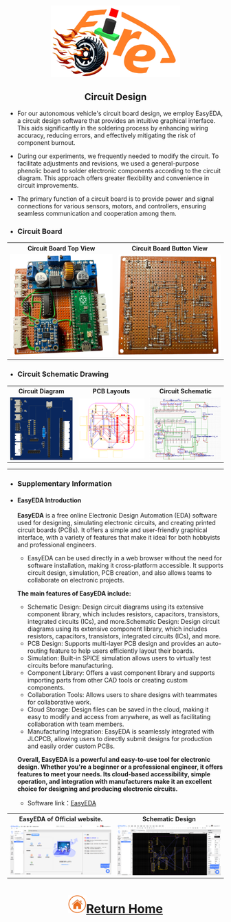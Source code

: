 <div align="center"><img src="../../other/img/logo.png" width="300" alt=" logo"></div>

 ## <div align="center"> Circuit Design </div>

  - For our autonomous vehicle's circuit board design, we employ EasyEDA, a circuit design software that provides an intuitive graphical interface. This aids significantly in the soldering process by enhancing wiring accuracy, reducing errors, and effectively mitigating the risk of component burnout.
  - During our experiments, we frequently needed to modify the circuit. To facilitate adjustments and revisions, we used a general-purpose phenolic board to solder electronic components according to the circuit diagram. This approach offers greater flexibility and convenience in circuit improvements.
  - The primary function of a circuit board is to provide power and signal connections for various sensors, motors, and controllers, ensuring seamless communication and cooperation among them.

 - ### Circuit Board
<div align="center">
<table>
  <tr align="center">
      <th> Circuit Board Top View</th><th>Circuit Board Button View</th>
  </tr>
  <tr align="center">
     <td> <img src="../Circuit_Design/img/circuitboardup.png" width="300" alt="circuit_up"> </td><td><img src="../Circuit_Design/img/circuitboardback.png" width="300"   alt="circuit_lower.jpg"></td>
  </tr>
</table>
</div>

- ### Circuit Schematic Drawing
<div align="center">
<table>
  <tr align="center">
      <th>Circuit Diagram</th><th>PCB Layouts</th><th>Circuit Schematic</th>
  </tr>
  <tr align="center">
     <td><img src="./img/Circuit Diagram.png"  width="275"  alt="Circuit Diagram"></td>
     <td><img src="./img/PCB.png" width="300" alt="PCB Layouts"></td>
     <td><img src="./img/Circuit Schematic.png" width="300" alt="Circuit Schematic"></td>
  </tr>
</table>
</div>

 ***
- ### Supplementary Information
 
 - #### EasyEDA Introduction

    __EasyEDA__ is a free online Electronic Design Automation (EDA) software used for designing, simulating electronic circuits, and creating printed circuit boards (PCBs). It offers a simple and user-friendly graphical interface, with a variety of features that make it ideal for both hobbyists and professional engineers.
    - EasyEDA can be used directly in a web browser without the need for software installation, making it cross-platform accessible. It supports circuit design, simulation, PCB creation, and also allows teams to collaborate on electronic projects.

    __The main features of EasyEDA include:__
    - Schematic Design: Design circuit diagrams using its extensive component library, which includes resistors, capacitors, transistors, integrated circuits (ICs), and more.Schematic Design: Design circuit diagrams using its extensive component library, which includes resistors, capacitors, transistors, integrated circuits (ICs), and more.
    - PCB Design: Supports multi-layer PCB design and provides an auto-routing feature to help users efficiently layout their boards.
    - Simulation: Built-in SPICE simulation allows users to virtually test circuits before manufacturing.
    - Component Library: Offers a vast component library and supports importing parts from other CAD tools or creating custom components.
    - Collaboration Tools: Allows users to share designs with teammates for collaborative work.
    - Cloud Storage: Design files can be saved in the cloud, making it easy to modify and access from anywhere, as well as facilitating collaboration with team members.
    - Manufacturing Integration: EasyEDA is seamlessly integrated with JLCPCB, allowing users to directly submit designs for production and easily order custom PCBs.

    __Overall, EasyEDA is a powerful and easy-to-use tool for electronic design. Whether you're a beginner or a professional engineer, it offers features to meet your needs. Its cloud-based accessibility, simple operation, and integration with manufacturers make it an excellent choice for designing and producing electronic circuits.__

    - Software link：[EasyEDA](https://easyeda.com/)
 <div align=center>
    <table>
    <tr>
    <th>EasyEDA of Official website.</th>
    <th>Schematic Design</th>
    </tr><tr>
    <td><img src="./img/EasyEDA.png" width="400" alt="EasyEDA of Official website. "></td>
    <td><img src="./img/EasyEDA1.png" width="400" alt="Schematic Design"></td>
    </tr>
    </table>
    </div>

# <div align="center">![HOME](../../other/img/home.png)[Return Home](../../)</div>  